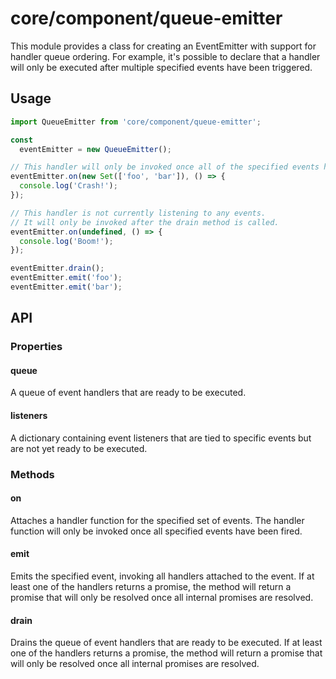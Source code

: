 # core/component/queue-emitter

This module provides a class for creating an EventEmitter with support for handler queue ordering.
For example,
it's possible to declare that a handler will only be executed after multiple specified events have been triggered.

## Usage

```js
import QueueEmitter from 'core/component/queue-emitter';

const
  eventEmitter = new QueueEmitter();

// This handler will only be invoked once all of the specified events have been fired.
eventEmitter.on(new Set(['foo', 'bar']), () => {
  console.log('Crash!');
});

// This handler is not currently listening to any events.
// It will only be invoked after the drain method is called.
eventEmitter.on(undefined, () => {
  console.log('Boom!');
});

eventEmitter.drain();
eventEmitter.emit('foo');
eventEmitter.emit('bar');
```

## API

### Properties

#### queue

A queue of event handlers that are ready to be executed.

#### listeners

A dictionary containing event listeners that are tied to specific events but are not yet ready to be executed.

### Methods

#### on

Attaches a handler function for the specified set of events.
The handler function will only be invoked once all specified events have been fired.

#### emit

Emits the specified event, invoking all handlers attached to the event.
If at least one of the handlers returns a promise,
the method will return a promise that will only be resolved once all internal promises are resolved.

#### drain

Drains the queue of event handlers that are ready to be executed.
If at least one of the handlers returns a promise,
the method will return a promise that will only be resolved once all internal promises are resolved.
